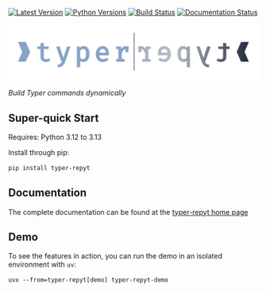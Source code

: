 [![Latest Version](https://img.shields.io/pypi/v/typer-repyt?label=pypi-version&logo=python&style=plastic)](https://pypi.org/project/typer-repyt/)
[![Python Versions](https://img.shields.io/python/required-version-toml?tomlFilePath=https%3A%2F%2Fraw.githubusercontent.com%2Fdusktreader%2Ftyper-repyt%2Fmain%2Fpyproject.toml&style=plastic&logo=python&label=python-versions)](https://www.python.org/)
[![Build Status](https://github.com/dusktreader/typer-repyt/actions/workflows/main.yml/badge.svg)](https://github.com/dusktreader/typer-repyt/actions/workflows/main.yml)
[![Documentation Status](https://github.com/dusktreader/typer-repyt/actions/workflows/docs.yml/badge.svg)](https://dusktreader.github.io/typer-repyt/)


![typer-repyt-logo](https://github.com/dusktreader/typer-repyt/blob/main/docs/source/images/logo-dark.png)

_Build Typer commands dynamically_


## Super-quick Start

Requires: Python 3.12 to 3.13

Install through pip:

```bash
pip install typer-repyt
```


## Documentation

The complete documentation can be found at the
[typer-repyt home page](https://dusktreader.github.io/typer-repyt)


## Demo

To see the features in action, you can run the demo in an isolated environment with `uv`:

```
uvx --from=typer-repyt[demo] typer-repyt-demo
```
